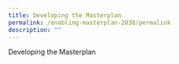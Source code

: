```yaml
---
title: Developing the Masterplan
permalink: /enabling-masterplan-2030/permalink
description: ""
---
```

Developing the Masterplan